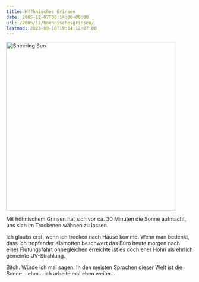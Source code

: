 ```yaml
---
title: H??hnisches Grinsen
date: 2005-12-07T00:14:00+00:00
url: /2005/12/hoehnischesgrinsen/
lastmod: 2023-09-10T19:14:12+07:00
---
```

[<img width="455" src="//static.flickr.com/34/71090194_d208989eff.jpg" alt="Sneering Sun" />][1]

Mit höhnischem Grinsen hat sich vor ca. 30 Minuten die Sonne aufmacht, uns sich im Trockenen wähnen zu lassen.

Ich glaubs erst, wenn ich trocken nach Hause komme. Wenn man bedenkt, dass ich tropfender Klamotten beschwert das Büro heute morgen nach einer Flutungsfahrt ohnegleichen erreichte ist es doch eher Hohn als ehrlich gemeinte UV-Strahlung.

Bitch. Würde ich mal sagen. In den meisten Sprachen dieser Welt ist die Sonne... ehm... ich arbeite mal eben weiter...

 [1]: http://www.flickr.com/photos/schreibblogade/71090194/ "Sneering Sun"
